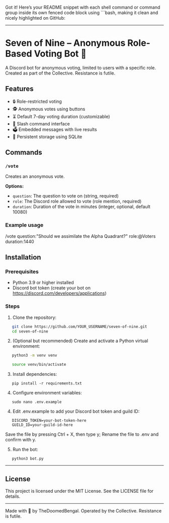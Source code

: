 Got it! Here’s your README snippet with each shell command or command group inside its own fenced code block using ```bash, making it clean and nicely highlighted on GitHub:

---

# Seven of Nine – Anonymous Role-Based Voting Bot 🤖

A Discord bot for anonymous voting, limited to users with a specific role. Created as part of the Collective. Resistance is futile.

## Features

- 🔒 Role-restricted voting
- 🕵️ Anonymous votes using buttons
- ⏳ Default 7-day voting duration (customizable)
- 💬 Slash command interface
- 🗳️ Embedded messages with live results
- 💾 Persistent storage using SQLite

## Commands

### `/vote`
Creates an anonymous vote.

**Options:**
- `question`: The question to vote on (string, required)
- `role`: The Discord role allowed to vote (role mention, required)
- `duration`: Duration of the vote in minutes (integer, optional, default 10080)

### Example usage

/vote question:"Should we assimilate the Alpha Quadrant?" role:@Voters duration:1440

## Installation

### Prerequisites

- Python 3.9 or higher installed
- Discord bot token (create your bot on https://discord.com/developers/applications)

### Steps

1. Clone the repository:

```bash
   git clone https://github.com/YOUR_USERNAME/seven-of-nine.git
   cd seven-of-nine
```
2. (Optional but recommended) Create and activate a Python virtual environment:


```bash
   python3 -m venv venv

   source venv/bin/activate
```
3. Install dependencies:


```
   pip install -r requirements.txt
```
4. Configure environment variables:

```
   sudo nano .env.example
```
4. Edit .env.example to add your Discord bot token and guild ID:

```
   DISCORD_TOKEN=your-bot-token-here
   GUILD_ID=your-guild-id-here
```
Save the file by pressing Ctrl + X, then type y; Rename the file to .env and confirm with y.

5. Run the bot:


```
   python3 bot.py
```
---


## License

This project is licensed under the MIT License. See the LICENSE file for details.


---

Made with 🧠 by TheDoomedBengal. Operated by the Collective. Resistance is futile.
